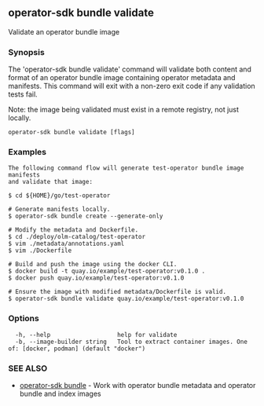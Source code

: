 ## operator-sdk bundle validate

Validate an operator bundle image

### Synopsis

The 'operator-sdk bundle validate' command will validate both content and
format of an operator bundle image containing operator metadata and manifests.
This command will exit with a non-zero exit code if any validation tests fail.

Note: the image being validated must exist in a remote registry, not just locally.

```
operator-sdk bundle validate [flags]
```

### Examples

```
The following command flow will generate test-operator bundle image manifests
and validate that image:

$ cd ${HOME}/go/test-operator

# Generate manifests locally.
$ operator-sdk bundle create --generate-only

# Modify the metadata and Dockerfile.
$ cd ./deploy/olm-catalog/test-operator
$ vim ./metadata/annotations.yaml
$ vim ./Dockerfile

# Build and push the image using the docker CLI.
$ docker build -t quay.io/example/test-operator:v0.1.0 .
$ docker push quay.io/example/test-operator:v0.1.0

# Ensure the image with modified metadata/Dockerfile is valid.
$ operator-sdk bundle validate quay.io/example/test-operator:v0.1.0
```

### Options

```
  -h, --help                   help for validate
  -b, --image-builder string   Tool to extract container images. One of: [docker, podman] (default "docker")
```

### SEE ALSO

* [operator-sdk bundle](operator-sdk_bundle.md)	 - Work with operator bundle metadata and operator bundle and index images

